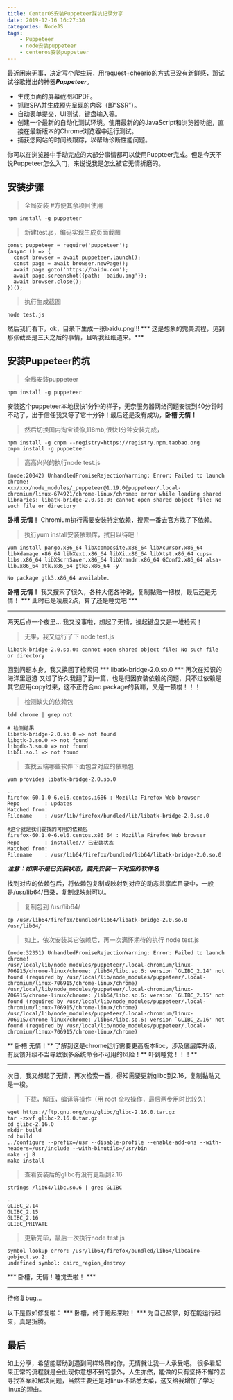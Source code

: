 ```yaml
---
title: CenterOS安装Puppeteer踩坑记录分享
date: 2019-12-16 16:27:30
categories: NodeJS
tags:
    - Puppeteer
    - node安装puppeteer
    - centeros安装puppeteer
---
```


最近闲来无事，决定写个爬虫玩，用request+cheerio的方式已没有新鲜感，那试试谷歌推出的神器***Puppeteer***。
- 生成页面的屏幕截图和PDF。
- 抓取SPA并生成预先呈现的内容（即“SSR”）。
- 自动表单提交，UI测试，键盘输入等。
- 创建一个最新的自动化测试环境。使用最新的的JavaScript和浏览器功能，直接在最新版本的Chrome浏览器中运行测试。
- 捕获您网站的时间线跟踪，以帮助诊断性能问题。

你可以在浏览器中手动完成的大部分事情都可以使用Puppteer完成。但是今天不说Puppeteer怎么入门，来说说我是怎么被它无情折磨的。

## 安装步骤
> 全局安装  #方便其余项目使用

```
npm install -g puppeteer
```

> 新建test.js，编码实现生成页面截图

```
const puppeteer = require('puppeteer');
(async () => {
  const browser = await puppeteer.launch();
  const page = await browser.newPage();
  await page.goto('https://baidu.com');
  await page.screenshot({path: 'baidu.png'});
  await browser.close();
})();
```

> 执行生成截图

```
node test.js
```
然后我们看下，ok，目录下生成一张baidu.png!!!
*** 这是想象的完美流程，见到那张截图是三天之后的事情，且听我细细道来。*** 

## 安装Puppeteer的坑
> 全局安装puppeteer

```
npm install -g puppeteer
```
安装这个puppeteer本地很快1分钟的样子，无奈服务器网络问题安装到40分钟时不动了，出于信任我又等了它十分钟！最后还是没有成功，**卧槽 无情！**

>然后切换国内淘宝镜像,118mb,很快1分钟安装完成，

```
npm install -g cnpm --registry=https://registry.npm.taobao.org
cnpm install -g puppeteer
```

> 高高兴兴的执行node test.js

```
(node:20042) UnhandledPromiseRejectionWarning: Error: Failed to launch chrome!
xxx/xxx/node_modules/_puppeteer@1.19.0@puppeteer/.local-chromium/linux-674921/chrome-linux/chrome: error while loading shared libraries: libatk-bridge-2.0.so.0: cannot open shared object file: No such file or directory
```
**卧槽 无情！** Chromium执行需要安装特定依赖，搜索一番去官方找了下依赖。

> 执行yum install安装依赖库，拭目以待吧！

```
yum install pango.x86_64 libXcomposite.x86_64 libXcursor.x86_64 libXdamage.x86_64 libXext.x86_64 libXi.x86_64 libXtst.x86_64 cups-libs.x86_64 libXScrnSaver.x86_64 libXrandr.x86_64 GConf2.x86_64 alsa-lib.x86_64 atk.x86_64 gtk3.x86_64 -y
```
```
No package gtk3.x86_64 available.
```
**卧槽 无情！** 我又搜索了很久，各种大佬各种说，复制黏贴一把梭，最后还是无情！
*** 此时已是凌晨2点，算了还是睡觉吧 ***

***

两天后点一个夜里... 我又没事啦，想起了无情，操起键盘又是一堆检索！
>无果，我又运行了下 node test.js

```
libatk-bridge-2.0.so.0: cannot open shared object file: No such file or directory
```
回到问题本身，我又换回了检索词 *** libatk-bridge-2.0.so.0 *** 再次在知识的海洋里遨游
又过了许久我翻了到一篇，也是归因安装依赖的问题，只不过依赖是其它应用copy过来，这不正符合no package的我嘛，又是一顿梭！！！
> 检测缺失的依赖包

```
ldd chrome | grep not
```
```
# 检测结果
libatk-bridge-2.0.so.0 => not found
libgtk-3.so.0 => not found
libgdk-3.so.0 => not found 
libGL.so.1 => not found
```

> 查找云端哪些软件下面包含对应的依赖包

```
yum provides libatk-bridge-2.0.so.0
```
```
...
firefox-60.1.0-6.el6.centos.i686 : Mozilla Firefox Web browser
Repo        : updates
Matched from:
Filename    : /usr/lib/firefox/bundled/lib/libatk-bridge-2.0.so.0

#这个就是我们要找的可用的依赖包
firefox-60.1.0-6.el6.centos.x86_64 : Mozilla Firefox Web browser
Repo        : installed// 已安装状态
Matched from:
Filename    : /usr/lib64/firefox/bundled/lib64/libatk-bridge-2.0.so.0
```
***注意：如果不是已安装状态，要先安装一下对应的软件名***

找到对应的依赖包后，将依赖包复制或映射到对应的动态共享库目录中，一般是/usr/lib64/目录，复制或映射可以。
> 复制包到 /usr/lib64/

```
cp /usr/lib64/firefox/bundled/lib64/libatk-bridge-2.0.so.0  /usr/lib64/
```

> 如上，依次安装其它依赖后，再一次满怀期待的执行 node test.js

```
(node:32351) UnhandledPromiseRejectionWarning: Error: Failed to launch chrome!
/usr/local/lib/node_modules/puppeteer/.local-chromium/linux-706915/chrome-linux/chrome: /lib64/libc.so.6: version `GLIBC_2.14' not found (required by /usr/local/lib/node_modules/puppeteer/.local-chromium/linux-706915/chrome-linux/chrome)
/usr/local/lib/node_modules/puppeteer/.local-chromium/linux-706915/chrome-linux/chrome: /lib64/libc.so.6: version `GLIBC_2.15' not found (required by /usr/local/lib/node_modules/puppeteer/.local-chromium/linux-706915/chrome-linux/chrome)
/usr/local/lib/node_modules/puppeteer/.local-chromium/linux-706915/chrome-linux/chrome: /lib64/libc.so.6: version `GLIBC_2.16' not found (required by /usr/local/lib/node_modules/puppeteer/.local-chromium/linux-706915/chrome-linux/chrome)
```
** 卧槽 无情！** 了解到这是chrome运行需要更高版本libc，涉及底层库升级，有反馈升级不当导致很多系统命令不可用的风险！** 吓到睡觉！！！** 

***

次日，我又想起了无情，再次检索一番，得知需要更新glibc到2.16，复制黏贴又是一梭。
> 下载，解压，编译等操作（用 root 全权操作，最后两步用时比较久）

```
wget https://ftp.gnu.org/gnu/glibc/glibc-2.16.0.tar.gz
tar -zxvf glibc-2.16.0.tar.gz
cd glibc-2.16.0 
mkdir build
cd build
../configure --prefix=/usr --disable-profile --enable-add-ons --with-headers=/usr/include --with-binutils=/usr/bin
make -j 8
make install
```

> 查看安装后的glibc有没有更新到2.16

```
strings /lib64/libc.so.6 | grep GLIBC
```
```
...
GLIBC_2.14
GLIBC_2.15
GLIBC_2.16
GLIBC_PRIVATE
```

> 更新完毕，最后一次执行node test.js

```
symbol lookup error: /usr/lib64/firefox/bundled/lib64/libcairo-gobject.so.2: 
undefined symbol: cairo_region_destroy
```
*** 卧槽，无情！睡觉去啦！ ***

***

待修复bug...


以下是假如修复啦：
*** 卧槽，终于跑起来啦！ *** 为自己鼓掌，好在能运行起来，真是折腾。

## 最后
如上分享，希望能帮助到遇到同样场景的你，无情就让我一人承受吧。
很多看起来正常的流程就是会出现你意想不到的意外，人生亦然，能做的只有坚持不懈的去寻找答案和解决问题，当然主要还是对linux不熟悉太菜，这又给我增加了学习linux的理由。